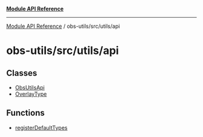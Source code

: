 [**Module API Reference**](../../../../README.md)

***

[Module API Reference](../../../../README.md) / obs-utils/src/utils/api

# obs-utils/src/utils/api

## Classes

- [ObsUtilsApi](classes/ObsUtilsApi.md)
- [OverlayType](classes/OverlayType.md)

## Functions

- [registerDefaultTypes](functions/registerDefaultTypes.md)
